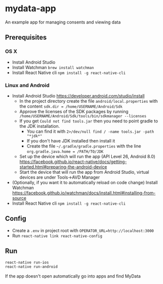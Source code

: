 # mydata-app
An example app for managing consents and viewing data

## Prerequisites

### OS X
* Install Android Studio
* Install Watchman `brew install watchman`
* Install React Native cli `npm install -g react-native-cli`

### Linux and Android
* Install Android Studio https://developer.android.com/studio/install
  * In the project directory create the file `android/local.properties` with the content `sdk.dir = /home/USERNAME/Android/Sdk`
  * Approve the licenses of the SDK packages by running ` /home/USERNAME/Android/Sdk/tools/bin/sdkmanager --licenses`
  * If you get `Could not find tools.jar` then you need to point gradle to the JDK installation.
    * You can find it with `2>/dev/null find / -name tools.jar -path "*jdk*"`
    * If you don't have JDK installed then install it
    * Create the file `~/.gradle/gradle.properties` with the line `org.gradle.java.home = /PATH/TO/JDK`
  * Set up the device which will run the app (API Level 26, Android 8.0) https://facebook.github.io/react-native/docs/getting-started.html#preparing-the-android-device
  * Start the device that will run the app from Android Studio, virtual devices are under Tools->AVD Manager
* (Optionally, if you want it to automatically reload on code change) Install Watchman https://facebook.github.io/watchman/docs/install.html#installing-from-source
* Install React Native cli `npm install -g react-native-cli`

## Config
* Create a `.env` in project root with `OPERATOR_URL=http://localhost:3000`
* Run `react-native link react-native-config`

## Run
```bash
react-native run-ios
react-native run-android
```
If the app doesn't open automatically go into apps and find MyData
